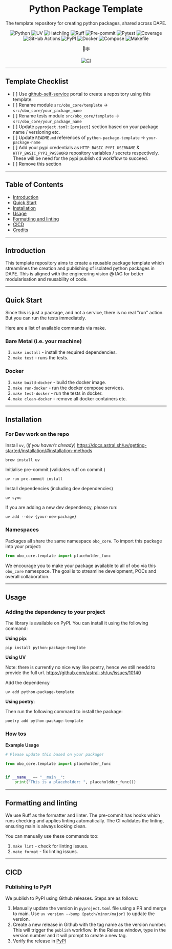 <div align="center">

# Python Package Template

The template repository for creating python packages, shared across DAPE.

![Python](https://img.shields.io/badge/Python-3.12-3670A0?style=for-the-badge&logo=python&logoColor=ffdd54)
![UV](https://img.shields.io/badge/UV-Fast-6E40C9?style=for-the-badge)
![Hatchling](https://img.shields.io/badge/Hatchling-PEP517-6E40C9?style=for-the-badge)
![Ruff](https://img.shields.io/badge/Ruff-Lint-000000?style=for-the-badge)
![Pre-commit](https://img.shields.io/badge/Pre--commit-Hooks-000000?style=for-the-badge)
![Pytest](https://img.shields.io/badge/Pytest-Unit%2BAsync-08979C?style=for-the-badge)
![Coverage](https://img.shields.io/badge/Cov-Reports-08979C?style=for-the-badge)
![GitHub Actions](https://img.shields.io/badge/Actions-CI%2FCD-F7B500?style=for-the-badge&logo=github-actions)
![PyPI](https://img.shields.io/badge/PyPI-Publish-6E40C9?style=for-the-badge)
![Docker](https://img.shields.io/badge/Docker-Builds-2496ED?style=for-the-badge&logo=docker)
![Compose](https://img.shields.io/badge/Compose-Local-2496ED?style=for-the-badge&logo=docker)
![Makefile](https://img.shields.io/badge/Makefile-Scripts-F7B500?style=for-the-badge)

🦜🕸️

[![CI](https://github.com/mattcoulter7/python-package-template/actions/workflows/ci.yaml/badge.svg?branch=main)](https://github.com/mattcoulter7/python-package-template/actions/workflows/ci.yaml)

</div>

______________________________________________________________________

## Template Checklist

- \[ \] Use
  [github-self-service](https://github.com/iag-hub/github-self-service/actions/workflows/newrepo.yml)
  portal to create a repository using this template.
- \[ \] Rename module `src/obo_core/template` ->
  `src/obo_core/your_package_name`
- \[ \] Rename tests module `src/obo_core/template` ->
  `src/obo_core/your_package_name`
- \[ \] Update `pyproject.toml`: `[project]` section based on your package name
  / versioning etc.
- \[ \] Update `README.md` references of `python-package-template` ->
  `your-package-name`
- \[ \] Add your pypi credentials as `HTTP_BASIC_PYPI_USERNAME` &
  `HTTP_BASIC_PYPI_PASSWORD` repository variables / secrets respectively. These
  will be need for the pypi publish cd workflow to succeed.
- \[ \] Remove this section

______________________________________________________________________

## Table of Contents

<!-- toc -->

- [Introduction](#introduction)
- [Quick Start](#quick-start)
- [Installation](#installation)
- [Usage](#usage)
- [Formatting and linting](#formatting-and-linting)
- [CICD](#cicd)
- [Credits](#credits)

<!-- tocstop -->

______________________________________________________________________

## Introduction

This template repository aims to create a reusable package template which
streamlines the creation and publishing of isolated python packages in DAPE.
This is aligned with the engineering vision @ IAG for better modularisation and
reusability of code.

______________________________________________________________________

## Quick Start

Since this is just a package, and not a service, there is no real "run" action.
But you can run the tests immediately.

Here are a list of available commands via make.

### Bare Metal (i.e. your machine)

1. `make install` - install the required dependencies.
1. `make test` - runs the tests.

### Docker

1. `make build-docker` - build the docker image.
1. `make run-docker` - run the docker compose services.
1. `make test-docker` - run the tests in docker.
1. `make clean-docker` - remove all docker containers etc.

______________________________________________________________________

## Installation

### For Dev work on the repo

Install `uv`, (_if you haven't already_)
https://docs.astral.sh/uv/getting-started/installation/#installation-methods

```shell
brew install uv
```

Initialise pre-commit (validates ruff on commit.)

```shell
uv run pre-commit install
```

Install dependencies (including dev dependencies)

```shell
uv sync
```

If you are adding a new dev dependency, please run:

```shell
uv add --dev {your-new-package}
```

### Namespaces

Packages all share the same namespace `obo_core`. To import this package into
your project:

```python
from obo_core.template import placeholder_func
```

We encourage you to make your package available to all of obo via this
`obo_core` namespace. The goal is to streamline development, POCs and overall
collaboration.

______________________________________________________________________

## Usage

### Adding the dependency to your project

The library is available on PyPI. You can install it using the following
command:

**Using pip**:

```shell
pip install python-package-template
```

**Using UV**

Note: there is currently no nice way like poetry, hence we still needd to
provide the full url. https://github.com/astral-sh/uv/issues/10140

Add the dependency

```shell
uv add python-package-template
```

**Using poetry**:

Then run the following command to install the package:

```shell
poetry add python-package-template
```

### How tos

**Example Usage**

```python
# Please update this based on your package!

from obo_core.template import placeholder_func


if __name__ == "__main__":
    print("This is a placeholder: ", placeholdder_func())
```

______________________________________________________________________

## Formatting and linting

We use Ruff as the formatter and linter. The pre-commit has hooks which runs
checking and applies linting automatically. The CI validates the linting,
ensuring main is always looking clean.

You can manually use these commands too:

1. `make lint` - check for linting issues.
1. `make format` - fix linting issues.

______________________________________________________________________

## CICD

### Publishing to PyPI

We publish to PyPI using Github releases. Steps are as follows:

1. Manually update the version in `pyproject.toml` file using a PR and merge to
   main. Use `uv version --bump {patch/minor/major}` to update the version.
1. Create a new release in Github with the tag name as the version number. This
   will trigger the `publish` workflow. In the Release window, type in the
   version number and it will prompt to create a new tag.
1. Verify the release in
   [PyPI](https://pypi.org/project/python-package-template/)
